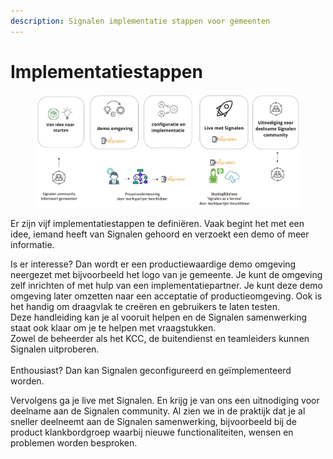 ```yaml
---
description: Signalen implementatie stappen voor gemeenten
---
```


# Implementatiestappen

<figure><img src="../.gitbook/assets/image (74).png" alt=""><figcaption></figcaption></figure>

Er zijn vijf implementatiestappen te definiëren. Vaak begint het met een idee, iemand heeft van Signalen gehoord en verzoekt een demo of meer informatie.

Is er interesse? Dan wordt er een productiewaardige demo omgeving neergezet met bijvoorbeeld het logo van je gemeente. Je kunt de omgeving zelf inrichten of met hulp van een implementatiepartner. Je kunt deze demo omgeving later omzetten naar een acceptatie of productieomgeving. Ook is het handig om draagvlak te creëren en gebruikers te laten testen.\
Deze handleiding kan je al vooruit helpen en de Signalen samenwerking staat ook klaar om je te helpen met vraagstukken. \
Zowel de beheerder als het KCC, de buitendienst en teamleiders kunnen Signalen uitproberen.\
\
Enthousiast? Dan kan Signalen geconfigureerd en geïmplementeerd worden.

Vervolgens ga je live met Signalen. En krijg je van ons een uitnodiging voor deelname aan de Signalen community. Al zien we in de praktijk dat je al sneller deelneemt aan de Signalen samenwerking, bijvoorbeeld bij de product klankbordgroep waarbij nieuwe functionaliteiten, wensen en problemen worden besproken.
